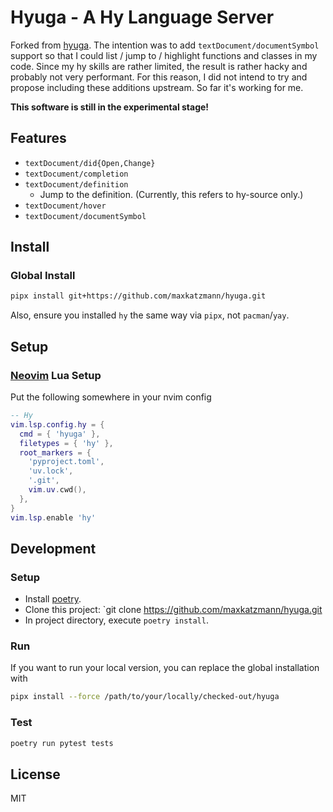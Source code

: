Hyuga - A Hy Language Server
======================================

Forked from [hyuga](https://github.com/sakuraiyuta/hyuga). The intention was
to add `textDocument/documentSymbol` support so that I could list / jump to /
highlight functions and classes in my code. Since my hy skills are rather
limited, the result is rather hacky and probably not very performant. For this
reason, I did not intend to try and propose including these additions upstream.
So far it's working for me.

**This software is still in the experimental stage!**

## Features

- `textDocument/did{Open,Change}`
- `textDocument/completion`
- `textDocument/definition`
  - Jump to the definition. (Currently, this refers to hy-source only.)
- `textDocument/hover`
- `textDocument/documentSymbol`

## Install

### Global Install

```bash
pipx install git+https://github.com/maxkatzmann/hyuga.git
```

Also, ensure you installed `hy` the same way via `pipx`, not `pacman`/`yay`.

## Setup

### [Neovim](https://github.com/neovim/neovim) Lua Setup

Put the following somewhere in your nvim config

``` lua
-- Hy
vim.lsp.config.hy = {
  cmd = { 'hyuga' },
  filetypes = { 'hy' },
  root_markers = {
    'pyproject.toml',
    'uv.lock',
    '.git',
    vim.uv.cwd(),
  },
}
vim.lsp.enable 'hy'
```

## Development

### Setup

- Install [poetry](https://github.com/python-poetry/poetry).
- Clone this project: `git clone https://github.com/maxkatzmann/hyuga.git
- In project directory, execute `poetry install`.

### Run

If you want to run your local version, you can replace the global installation with

``` bash
pipx install --force /path/to/your/locally/checked-out/hyuga
```

### Test

```bash
poetry run pytest tests
```

## License

MIT
